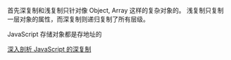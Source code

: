 首先深复制和浅复制只针对像 Object, Array 这样的复杂对象的。
浅复制只复制一层对象的属性，而深复制则递归复制了所有层级。

JavaScript 存储对象都是存地址的

[深入剖析 JavaScript 的深复制](http://jerryzou.com/posts/dive-into-deep-clone-in-javascript/)